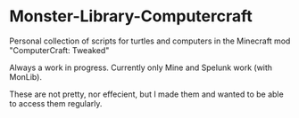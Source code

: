 # Monster-Library-Computercraft
Personal collection of scripts for turtles and computers in the Minecraft mod "ComputerCraft: Tweaked"

Always a work in progress. Currently only Mine and Spelunk work (with MonLib).



These are not pretty, nor effecient, but I made them and wanted to be able to access them regularly.


